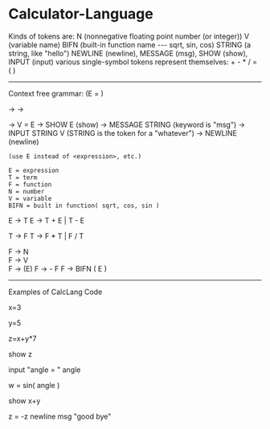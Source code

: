 # Calculator-Language
Kinds of tokens are:
  N (nonnegative floating point number (or integer))
  V (variable name)
  BIFN (built-in function name --- sqrt, sin, cos)
  STRING (a string, like "hello")
  NEWLINE (newline), MESSAGE (msg), SHOW (show), INPUT (input)
  various single-symbol tokens represent themselves:   + - * / = ( )  

---------------------
Context free grammar:  (E = <expression>) 

<statements> -> <statement>
<statements> -> <statement> <statements>

<statement> -> V = E
<statement> -> SHOW E           (show)
<statement> -> MESSAGE STRING   (keyword is "msg")
<statement> -> INPUT STRING V      (STRING is the token for a "whatever")
<statement> -> NEWLINE          (newline)

    (use E instead of <expression>, etc.)
    
    E = expression
    T = term
    F = function
    N = number
    V = variable
    BIFN = built in function( sqrt, cos, sin )

E -> T
E -> T + E | T - E

T -> F
T -> F * T | F / T

F -> N          
F -> V          
F -> (E)
F -> - F
F -> BIFN ( E )

------------------

Examples of CalcLang Code

x=3

y=5

z=x+y*7

show z

input "angle = " angle

w = sin( angle )

show x+y

z = -z
newline
msg "good bye"



